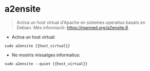 # a2ensite

> Activa un host virtual d'Apache en sistemes operatius basats en Debian.
> Més informació: <https://manned.org/a2ensite.8>.

- Activa un host virtual:

`sudo a2ensite {{host_virtual}}`

- No mostris missatges informatius:

`sudo a2ensite --quiet {{host_virtual}}`
